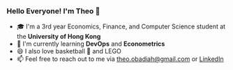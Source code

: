 ### Hello Everyone! I'm Theo 👋

- :mortar_board: I'm a 3rd year Economics, Finance, and Computer Science student at the **University of Hong Kong**
- 🌱 I'm currently learning **DevOps** and **Econometrics**
- 😄 I also love basketball :basketball: and LEGO
- 📫 Feel free to reach out to me via theo.obadiah@gmail.com or [LinkedIn](www.linkedin.com/in/theo-obadiah-teguh)
